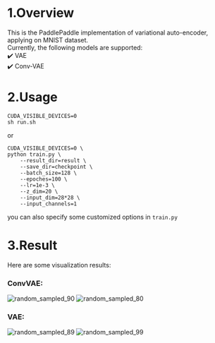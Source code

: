 # 1.Overview

This is the PaddlePaddle implementation of variational auto-encoder, applying on MNIST dataset.  
Currently, the following models are supported:  
✔️ VAE  
✔️ Conv-VAE

# 2.Usage

```
CUDA_VISIBLE_DEVICES=0
sh run.sh
```
or
```
CUDA_VISIBLE_DEVICES=0 \
python train.py \
    --result_dir=result \
    --save_dir=checkpoint \
    --batch_size=128 \
    --epoches=100 \
    --lr=1e-3 \
    --z_dim=20 \
    --input_dim=28*28 \
    --input_channels=1
```
you can also specify some customized options in ```train.py```

# 3.Result

Here are some visualization results:  

### ConvVAE:  
![random_sampled_90](https://user-images.githubusercontent.com/85541451/150643532-3c67fa59-1f10-4598-a498-d8f4fa58b5e3.png)
![random_sampled_80](https://user-images.githubusercontent.com/85541451/150643558-41789f95-17b9-4316-89c1-bd6767e80e4c.png)  

### VAE:  
![random_sampled_89](https://user-images.githubusercontent.com/85541451/150643567-9ecd198e-3ca8-4b6a-9708-5d3f553f9e6c.png)
![random_sampled_99](https://user-images.githubusercontent.com/85541451/150643575-f5423899-a3d2-433f-8936-0e9455d9e03b.png)
